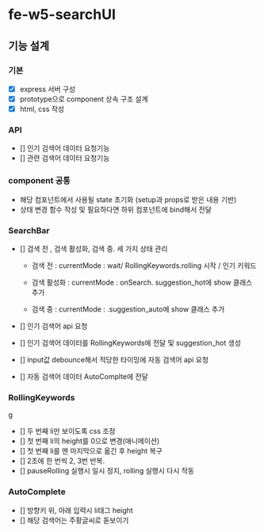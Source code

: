 # fe-w5-searchUI

## 기능 설계

### 기본

- [x] express 서버 구성
- [x] prototype으로 component 상속 구조 설계 
- [x] html, css 작성 

### API

- [] 인기 검색어 데이터 요청기능
- [] 관련 검색어 데이터 요청기능

### component 공통 

- 해당 컴포넌트에서 사용될 state 초기화 (setup과 props로 받은 내용 기반)
- 상태 변경 함수 작성 및 필요하다면 하위 컴포넌트에 bind해서 전달

### SearchBar

- [] 검색 전 , 검색 활성화, 검색 중. 세 가지 상태 관리

    - 검색 전 : currentMode : wait/ RollingKeywords.rolling 시작 / 인기 키워드 

    - 검색 활성화 : currentMode : onSearch. suggestion_hot에 show 클래스 추가 

    - 검색 중 : currentMode : .suggestion_auto에 show 클래스 추가

- [] 인기 검색어 api 요청
- [] 인기 검색어 데이터를 RollingKeywords에 전달 및 suggestion_hot 생성
- [] input값 debounce해서 적당한 타이밍에 자동 검색어 api 요청
- [] 자동 검색어 데이터 AutoComplte에 전달 

### RollingKeywords
g
- [] 두 번째 li만 보이도록 css 조정
- [] 첫 번째 li의 height를 0으로 변경(애니메이션)
- [] 첫 번째 li를 맨 마지막으로 옮긴 후 height 복구 
- [] 2초에 한 번씩 2, 3번 반복. 
- [] pauseRolling 실행시 일시 정지, rolling 실행시 다시 작동

### AutoComplete 

- [] 방향키 위, 아래 입력시 li태그 height
- [] 해당 검색어는 주황글씨로 돋보이기 